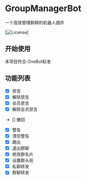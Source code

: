 # GroupManagerBot
一个高效管理群聊的机器人插件

[![License](https://img.shields.io/github/license/Yiwen-Chan/GroupManagerBot.svg)]

## 开始使用
本项目符合 OneBot标准

## 功能列表
- [x] 禁言
- [x] 解除禁言
- [x] 全员禁言
- [x] 解除全员禁言
- [] 撤回
- [x] 警告
- [x] 清空警告
- [x] 踢出
- [x] 退出群聊
- [x] 修改群名片
- [x] 设置群头衔
- [x] 私聊转发
- [x] 群聊转发

## 
